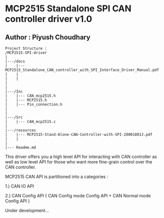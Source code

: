 <h1>MCP2515 Standalone SPI CAN controller driver v1.0</h1>
<h2> Author : Piyush Choudhary</h2>

    Project Structure :
    /MCP2515-SPI-driver
    |
    |---/docs
    |    |--- MCP2515_Standalone_CAN_controller_with_SPI_Interface_Driver_Manual.pdf
    |    |
    |    |
    |
    |
    |---/Inc
    |    |--- CAN_mcp2515.h
    |    |--- MCP2515.h
    |    |--- Pin_connection.h
    |
    |
    |---/Src
    |    |--- CAN_mcp2515.c
    |    
    |---/resources
    |    |--- MCP2515-Stand-Alone-CAN-Controller-with-SPI-20001801J.pdf
    |    |
    |
    |--- Readme.md
    

<p> This driver offers you a high level API for interacting with CAN controller as well as low level API for those who want more fine-grain control over the CAN controller. <p>

<p> MCP2515 CAN API is partitioned into a categories : <p>
<p> 1.) CAN IO API</p>
<p> 2.) CAN Config API { CAN Config mode Config API + CAN Normal mode Config API }</p>


  
  

<p>Under development...</p>


